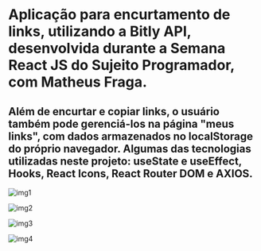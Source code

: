 # Aplicação para encurtamento de links, utilizando a Bitly API, desenvolvida durante a Semana React JS do Sujeito Programador, com Matheus Fraga.

## Além de encurtar e copiar links, o usuário também pode gerenciá-los na página "meus links", com dados armazenados no localStorage do próprio navegador. Algumas das tecnologias utilizadas neste projeto: useState e useEffect, Hooks, React Icons, React Router DOM e AXIOS.

![img1](https://user-images.githubusercontent.com/59941082/153488030-22620a99-ca16-457e-b66b-bda460cc0830.png)

![img2](https://user-images.githubusercontent.com/59941082/153488079-e38b466b-a310-4b3d-bc7e-63eea53c0255.png)

![img3](https://user-images.githubusercontent.com/59941082/153488101-76861297-4467-4b7f-a76d-60a84920d116.png)

![img4](https://user-images.githubusercontent.com/59941082/153488125-0b6807a5-cdf9-49f0-9f08-89c6da6f8ca0.png)
